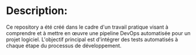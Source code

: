 # Description:
Ce repository a été créé dans le cadre d'un travail pratique visant à comprendre et à mettre en œuvre une pipeline DevOps automatisée pour un projet logiciel. L'objectif principal est d'intégrer des tests automatisés à chaque étape du processus de développement.
